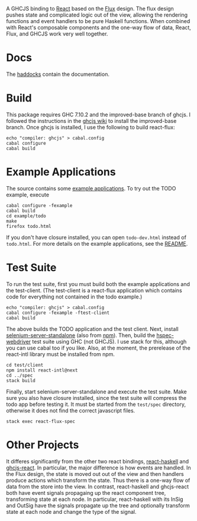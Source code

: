 A GHCJS binding to [React](https://facebook.github.io/react/) based on the
[Flux](https://facebook.github.io/flux/) design.  The flux design pushes state and complicated logic
out of the view, allowing the rendering functions and event handlers to be pure Haskell functions.
When combined with React's composable components and the one-way flow of data, React, Flux, and
GHCJS work very well together.

# Docs

The [haddocks](https://hackage.haskell.org/package/react-flux) contain the documentation.

# Build

This package requires GHC 7.10.2 and the improved-base branch of ghcjs.
I followed the instructions in the [ghcjs wiki](https://github.com/ghcjs/ghcjs/wiki/GHCJS-with-GHC-7.10)
to install the improved-base branch.  Once ghcjs is installed, I use the following to build react-flux:

~~~
echo "compiler: ghcjs" > cabal.config
cabal configure
cabal build
~~~

# Example Applications

The source contains some [example applications](https://bitbucket.org/wuzzeb/react-flux/src/tip/example).
To try out the TODO example, execute

~~~
cabal configure -fexample
cabal build
cd example/todo
make
firefox todo.html
~~~

If you don't have closure installed, you can open `todo-dev.html` instead of `todo.html`.  For more details on
the example applications, see the [README](https://bitbucket.org/wuzzeb/react-flux/src/tip/example/README.md).

# Test Suite

To run the test suite, first you must build both the example applications and the test-client.  (The
test-client is a react-flux application which contains code for everything not contained in the todo
example.)

~~~
echo "compiler: ghcjs" > cabal.config
cabal configure -fexample -ftest-client
cabal build
~~~

The above builds the TODO application and the test client.
Next, install [selenium-server-standalone](http://www.seleniumhq.org/download/) (also from
[npm](https://www.npmjs.com/package/selenium-server-standalone-jar)).  Then, build the
[hspec-webdriver](https://hackage.haskell.org/package/hspec-webdriver) test suite using GHC (not
GHCJS).  I use stack for this, although you can use cabal too if you like.  Also, at the moment, the prerelease
of the react-intl library must be installed from npm.

~~~
cd test/client
npm install react-intl@next
cd ../spec
stack build
~~~

Finally, start selenium-server-standalone and execute the test suite.  Make sure you also have
closure installed, since the test suite will compress the todo app before testing it.  It must be
started from the `test/spec` directory, otherwise it does not find the correct javascript files.

~~~
stack exec react-flux-spec
~~~

# Other Projects

It differes significantly from the other two react bindings,
[react-haskell](https://github.com/joelburget/react-haskell) and
[ghcjs-react](https://github.com/fpco/ghcjs-react).  In particular, the major difference is how
events are handled.  In the Flux design, the state is moved out out of the view and then handlers
produce actions which transform the state.  Thus there is a one-way flow of data from the store into
the view.  In contrast, react-haskell and ghcjs-react both have event signals propagaing up the
react component tree, transforming state at each node.  In particular, react-haskell with its InSig
and OutSig have the signals propagate up the tree and optionally transform state at each node and
change the type of the signal.

